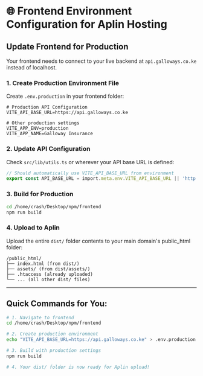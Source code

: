 # 🌐 Frontend Environment Configuration for Aplin Hosting

## Update Frontend for Production

Your frontend needs to connect to your live backend at `api.galloways.co.ke` instead of localhost.

### 1. Create Production Environment File

Create `.env.production` in your frontend folder:

```env
# Production API Configuration
VITE_API_BASE_URL=https://api.galloways.co.ke

# Other production settings
VITE_APP_ENV=production
VITE_APP_NAME=Galloway Insurance
```

### 2. Update API Configuration

Check `src/lib/utils.ts` or wherever your API base URL is defined:

```typescript
// Should automatically use VITE_API_BASE_URL from environment
export const API_BASE_URL = import.meta.env.VITE_API_BASE_URL || 'http://localhost:3001';
```

### 3. Build for Production

```bash
cd /home/crash/Desktop/npm/frontend
npm run build
```

### 4. Upload to Aplin

Upload the entire `dist/` folder contents to your main domain's public_html folder:

```
/public_html/
├── index.html (from dist/)
├── assets/ (from dist/assets/)
├── .htaccess (already uploaded)
└── ... (all other dist/ files)
```

---

## Quick Commands for You:

```bash
# 1. Navigate to frontend
cd /home/crash/Desktop/npm/frontend

# 2. Create production environment
echo "VITE_API_BASE_URL=https://api.galloways.co.ke" > .env.production

# 3. Build with production settings
npm run build

# 4. Your dist/ folder is now ready for Aplin upload!
```
